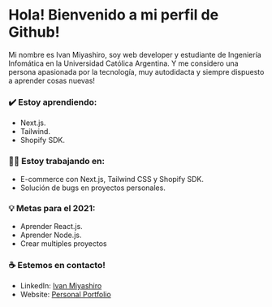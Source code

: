 
# Hola! Bienvenido a mi perfil de Github!
Mi nombre es Ivan Miyashiro, soy web developer y estudiante de Ingeniería Infomática en la Universidad Católica Argentina. Y me considero una persona apasionada por la tecnología, muy autodidacta y siempre dispuesto a aprender cosas nuevas!

### ✔️ Estoy aprendiendo:
- Next.js.
- Tailwind.
- Shopify SDK.

### 👩‍💻 Estoy trabajando en:
- E-commerce con Next.js, Tailwind CSS y Shopify SDK.
- Solución de bugs en proyectos personales.

### 💡 Metas para el 2021:
- Aprender React.js.
- Aprender Node.js.
- Crear multiples proyectos

### ☕ Estemos en contacto!
- LinkedIn: <a href = "https://www.linkedin.com/in/ivanmiyashiro/">Ivan Miyashiro</a>
- Website: <a href = "https://ivanmiyashiro.vercel.app/"> Personal Portfolio </a>
